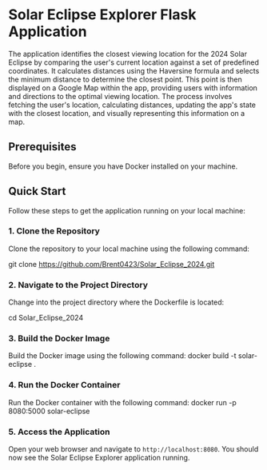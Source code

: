 # Solar Eclipse Explorer Flask Application

The application identifies the closest viewing location for the 2024 Solar Eclipse by comparing the user's current location against a set of predefined coordinates. It calculates distances using the Haversine formula and selects the minimum distance to determine the closest point. This point is then displayed on a Google Map within the app, providing users with information and directions to the optimal viewing location. The process involves fetching the user's location, calculating distances, updating the app's state with the closest location, and visually representing this information on a map.
## Prerequisites

Before you begin, ensure you have Docker installed on your machine.

## Quick Start

Follow these steps to get the application running on your local machine:

### 1. Clone the Repository

Clone the repository to your local machine using the following command:

git clone https://github.com/Brent0423/Solar_Eclipse_2024.git

### 2. Navigate to the Project Directory

Change into the project directory where the Dockerfile is located:

cd Solar_Eclipse_2024

### 3. Build the Docker Image

Build the Docker image using the following command: docker build -t solar-eclipse .

### 4. Run the Docker Container

Run the Docker container with the following command: docker run -p 8080:5000 solar-eclipse

### 5. Access the Application

Open your web browser and navigate to `http://localhost:8080`. You should now see the Solar Eclipse Explorer application running.
